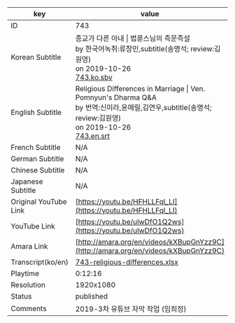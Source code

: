 |  key  |  value  |
|-------|---------|
| ID            | 743 |
| Korean Subtitle | 종교가 다른 아내 \| 법륜스님의 즉문즉설<br>by 한국어녹취:류창민,subtitle(송명석; review:김원영)<br>on 2019-10-26<br>[743.ko.sbv](https://github.com/jungtosociety/dharma-qna/raw/master/sub/743/743.ko.sbv)<br>|
| English Subtitle | Religious Differences in Marriage  \| Ven. Pomnyun's Dharma Q&A<br>by 번역:신미라,윤메릴,김연우,subtitle(송명석; review:김원영)<br>on 2019-10-26<br>[743.en.srt](https://github.com/jungtosociety/dharma-qna/raw/master/sub/743/743.en.srt)<br>|
| French Subtitle | N/A |
| German Subtitle | N/A |
| Chinese Subtitle | N/A |
| Japanese Subtitle | N/A |
| Original YouTube Link  | [https://youtu.be/HFHLLFql_LI](https://youtu.be/HFHLLFql_LI) |
| YouTube Link  | [https://youtu.be/ulwDfO1Q2ws](https://youtu.be/ulwDfO1Q2ws) |
| Amara Link    | [http://amara.org/en/videos/kXBupGnYzz9C](http://amara.org/en/videos/kXBupGnYzz9C) |
| Transcript(ko/en) | [743-religious-differences.xlsx](https://github.com/jungtosociety/dharma-qna/raw/master/sub/743/743-religious-differences.xlsx) |
| Playtime | 0:12:16 |
| Resolution | 1920x1080|
| Status | published |
| Comments | 2019-3차 유튜브 자막 작업 (임희정) |
